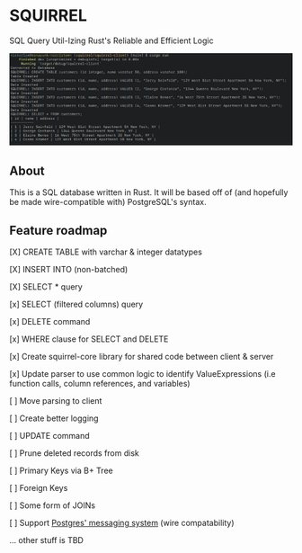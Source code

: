 # SQUIRREL
SQL Query Util-Izing Rust's Reliable and Efficient Logic

![Demo showing data insertation into SQUIRREL](https://github.com/nickorlow/squirrel/blob/main/.meta/images/demo_data_insert.png?raw=true)

## About
This is a SQL database written in Rust. It will be based off of (and hopefully be made wire-compatible with) PostgreSQL's syntax.

## Feature roadmap

[X] CREATE TABLE with varchar & integer datatypes

[X] INSERT INTO (non-batched)

[X] SELECT * query 

[x] SELECT (filtered columns) query 

[x] DELETE command

[x] WHERE clause for SELECT and DELETE

[x] Create squirrel-core library for shared code between client & server

[x] Update parser to use common logic to identify ValueExpressions (i.e function calls, column references, and variables) 

[ ] Move parsing to client

[ ] Create better logging

[ ] UPDATE command

[ ] Prune deleted records from disk

[ ] Primary Keys via B+ Tree

[ ] Foreign Keys

[ ] Some form of JOINs

[ ] Support [Postgres' messaging system](https://www.postgresql.org/docs/current/protocol-flow.html#id-1.10.6.7.3) (wire compatability)
 
... other stuff is TBD
